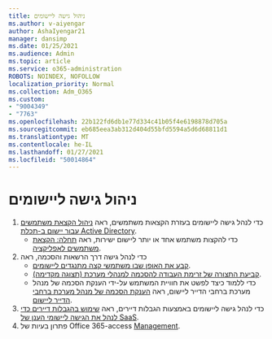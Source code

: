 ```yaml
---
title: ניהול גישה ליישומים
ms.author: v-aiyengar
author: AshaIyengar21
manager: dansimp
ms.date: 01/25/2021
ms.audience: Admin
ms.topic: article
ms.service: o365-administration
ROBOTS: NOINDEX, NOFOLLOW
localization_priority: Normal
ms.collection: Adm_O365
ms.custom:
- "9004349"
- "7763"
ms.openlocfilehash: 22b122fd6db1e77d334c41b05f4e6198878d705a
ms.sourcegitcommit: eb685eea3ab312d404d55bfd5594a5d6d68811d1
ms.translationtype: MT
ms.contentlocale: he-IL
ms.lasthandoff: 01/27/2021
ms.locfileid: "50014864"
---
```

# <a name="manage-application-access"></a>ניהול גישה ליישומים

1. כדי לנהל גישה ליישומים בעזרת הקצאות משתמשים, ראה [ניהול הקצאת משתמשים עבור יישום ב-תכלת Active Directory](https://docs.microsoft.com/azure/active-directory/manage-apps/assign-user-or-group-access-portal).
    - כדי להקצות משתמש אחד או יותר ליישום ישירות, ראה [תחלה: הקצאת משתמשים לאפליקציה](https://docs.microsoft.com/azure/active-directory/manage-apps/assign-user-or-group-access-portal).
1. כדי לנהל גישה דרך הרשאות והסכמה, ראה
    - [קבע את האופן שבו משתמשי קצה מתנגדים ליישומים](https://docs.microsoft.com/azure/active-directory/manage-apps/configure-user-consent?tabs=azure-portal). 
    - [קביעת התצורה של זרימת העבודה להסכמה למנהלי מערכת (תצוגה מקדימה)](https://docs.microsoft.com/zure/active-directory/manage-apps/configure-admin-consent-workflow). 
    - כדי ללמוד כיצד לפשט את חוויית המשתמש על-ידי הענקת הסכמה של מנהל מערכת ברחבי הדייר ליישום, ראה [הענקת הסכמה של מנהל מערכת ברחבי הדייר ליישום](https://docs.microsoft.com/azure/active-directory/manage-apps/grant-admin-consent). 
1. כדי לנהל גישה ליישומים באמצעות הגבלות דיירים, ראה [שימוש בהגבלות דיירים כדי לנהל את הגישה ליישומי הענן של SaaS](https://docs.microsoft.com/azure/active-directory/manage-apps/tenant-restrictions). 
1. פתרון בעיות של Office 365-access [Management](https://docs.microsoft.com/office365/troubleshoot/access-management/cannot-add-guest-users-in-m365-admin-center).
